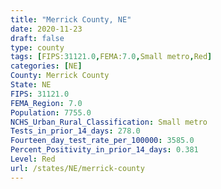 ```yaml
---
title: "Merrick County, NE"
date: 2020-11-23
draft: false
type: county
tags: [FIPS:31121.0,FEMA:7.0,Small metro,Red]
categories: [NE]
County: Merrick County
State: NE
FIPS: 31121.0
FEMA_Region: 7.0
Population: 7755.0
NCHS_Urban_Rural_Classification: Small metro
Tests_in_prior_14_days: 278.0
Fourteen_day_test_rate_per_100000: 3585.0
Percent_Positivity_in_prior_14_days: 0.381
Level: Red
url: /states/NE/merrick-county
---
```



